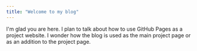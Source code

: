 ```yaml
---
title: "Welcome to my blog"
---
```


I'm glad you are here. I plan to talk about how to use GitHub Pages as a project website. I wonder how the blog is used as the main project page or as an addition to the project page.
